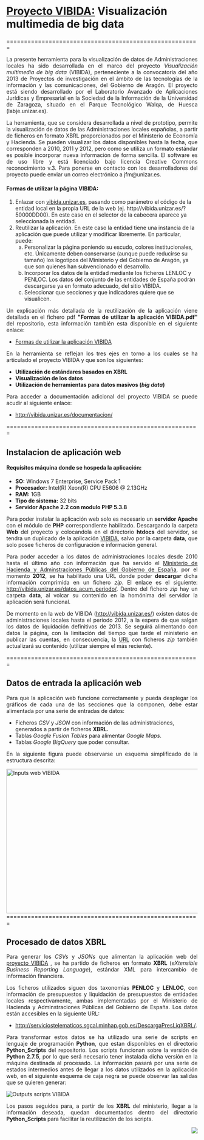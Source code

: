 <h1><a href="http://vibida.unizar.es/">Proyecto VIBIDA:</a> <span>Visualización multimedia de big data</span></h1>
=======================================================
<p align='justify'>La presente herramienta para la visualización de datos de Administraciones locales ha sido desarrollada en el marco del proyecto <i>Visualización multimedia de big data</i> (VIBIDA), perteneciente a la convocatoria del año 2013 de Proyectos de investigación en el ámbito de las tecnologías de la información y las comunicaciones, del Gobierno de Aragón. El proyecto está siendo desarrollado por el Laboratorio Avanzado de Aplicaciones Jurídicas y Empresarial en la Sociedad de la Información de la Universidad de Zaragoza, situado en el Parque Tecnológico Walqa, de Huesca (labje.unizar.es).</p>

<p align='justify'>La herramienta, que se considera desarrollada a nivel de prototipo, permite la visualización de datos de las Administraciones locales españolas, a partir de ficheros en formato XBRL proporcionados por el Ministerio de Economía y Hacienda. Se pueden visualizar los datos disponibles hasta la fecha, que corresponden a 2010, 2011 y 2012, pero como se utiliza un formato estándar es posible incorporar nueva información de forma sencilla. El software es de uso libre y está licenciado bajo licencia Creative Commons reconocimiento v.3. Para ponerse en contacto con los desarrolladores del proyecto puede enviar un correo electrónico a jfm@unizar.es.</p>


<h4>Formas de utilizar la página VIBIDA:</h4>
<ol>
<li>Enlazar con <a href="http://vibida.unizar.es/">vibida.unizar.es</a>, pasando como parámetro el código de la entidad local en la propia URL de la web (ej. http://vibida.unizar.es/?50000DD00). En este caso en el selector de la cabecera aparece ya seleccionada la entidad.</li>
<li>Reutilizar la aplicación. En este caso la entidad tiene una instancia de la aplicación que puede utilizar y modificar libremente. En particular, puede:
  <ol type="a">
  <li>Personalizar la página poniendo su escudo, colores institucionales, etc. Únicamente deben conservarse (aunque puede reducirse su tamaño) los logotipos del Ministerio y del Gobierno de Aragón, ya que son quienes han subvencionado el desarrollo.</li>
     <li>Incorporar los datos de la entidad mediante los ficheros LENLOC y PENLOC. Los datos del conjunto de las entidades de España podrán descargarse ya en formato adecuado, del sitio VIBIDA.</li>
    <li>Seleccionar que secciones y que indicadores quiere que se visualicen.</li>
    </ol>
  </li>
</ol>

<p align='justify'>Un explicación más detallada de la reutilización de la aplicación viene detallada en el fichero pdf <b>"Formas de utilizar la aplicación VIBIDA.pdf"</b> del repositorio, esta información también esta disponible en el siguiente enlace:</p>
<ul><li><a href="http://vibida.unizar.es/documentacion/Formas de utilizar la aplicación VIBIDA.pdf">Formas de utilizar la aplicación VIBIDA</a></li></ul>


<p align='justify'>En la herramienta se reflejan los tres ejes en torno a los cuales se ha articulado el proyecto VIBIDA y que son los siguientes:</p>
<ul>
<li><b>Utilización de estándares basados en XBRL</b></li>
<li><b>Visualización de los datos</b></li>
<li><b>Utilización de herramientas para datos masivos (<i>big data</i>)</b></li>
</ul>

<p align='justify'>Para acceder a documentación adicional del proyecto VIBIDA se puede acudir al siguiente enlace:</p>
<ul><li><a href="http://vibida.unizar.es/documentacion/">http://vibida.unizar.es/documentacion/</a></li></ul>
=======================================================
<h2>Instalacion de aplicación web</h2>
<h4>Requisitos máquina donde se hospeda la aplicación:</h4>
<ul>
<li><b>SO:</b> Windows 7 Enterprise, Service Pack 1</li>
<li><b>Procesador:</b> Intel(R) Xeon(R) CPU  E5606 @ 2.13GHz</li>
<li><b>RAM:</b> 1GB</li>
<li><b>Tipo de sistema:</b> 32 bits</li>
<li><b>Servidor Apache 2.2 con modulo PHP 5.3.8</b></li>
</ul>
<p align='justify'>Para poder instalar la aplicación web solo es necesario un <b>servidor Apache</b> con el módulo de <b>PHP</b> correspondiente habilitado. Descargando la carpeta <b>Web</b> del proyecto y colocandola en el directorio <b>htdocs</b> del servidor, se tendra un duplicado de la aplicación <a href="http://vibida.unizar.es/">VIBIDA</a>, salvo por la carpeta <b>data</b>, que solo posee ficheros de configuración e información general.</p>

<p align='justify'>Para poder acceder a los datos de administraciones locales desde 2010 hasta el último año con información que ha servido el <a href="http://www.minhap.gob.es/">Ministerio de Hacienda y Adminstraciones Públicas del Gobierno de España<a>, por el momento <b>2012</b>, se ha habilitado una URL donde poder <b>descargar</b> dicha información comprimida en un fichero <i>zip</i>. El enlace es el siguiente: <a href="http://vibida.unizar.es/datos_acum_periodo/">http://vibida.unizar.es/datos_acum_periodo/</a>. Dentro del fichero <i>zip</i> hay un carpeta <b>data</b>, al volcar su contenido en la homónima del servidor la aplicación será funcional.</p>

<p align='justify'>De momento en la web de VIBIDA (<a href="http://vibida.unizar.es/">http://vibida.unizar.es/</a>) existen datos de administraciones locales hasta el periodo 2012, a la espera de que salgan los datos de liquidación definitivos de 2013. Se seguirá alimentando con datos la página, con la limitación del tiempo que tarde el ministerio en publicar las cuentas, en consecuencia, la <a href="http://vibida.unizar.es/datos_acum_periodo/">URL</a> con ficheros <i>zip</i> también actualizará su contenido (utilizar siempre el más reciente).</p>
=======================================================
<h2>Datos de entrada la aplicación web</h2>

<p align='justify'>Para que la aplicación web funcione correctamente y pueda desplegar los gráficos de cada una de las secciones que la componen, debe estar alimentada por una serie de entradas de datos:</p>
<ul>
	<li>Ficheros <i>CSV</i> y <i>JSON</i> con información de las administraciones, generados a partir de ficheros <b>XBRL.</b></li>
	<li>Tablas <i>Google Fusion Tables</i> para alimentar <i>Google Maps</i>.</li>
	<li>Tablas <i>Google BigQuery</i> que poder consultar.</li>
</ul>
<p align='justify'>En la siguiente figura puede observarse un esquema simplificado de la estructura descrita:</p>
<div><img width="629" height="380" src="http://vibida.unizar.es/figures/inputs-web-vibida.png" alt="Inputs web VIBIDA"></div>
=======================================================
<h2>Procesado de datos XBRL</h2>
<p align='justify'>Para generar los <i>CSVs</i> y <i>JSONs</i> que alimentan la aplicación web del <a href="http://vibida.unizar.es/">proyecto VIBIDA</a>
, se ha partido de ficheros en formato <b>XBRL</b> (<i>eXtensible Business Reporting Language</i>), estándar XML para intercambio de información financiera.</p>

<p align='justify'>Los ficheros utilizados siguen dos taxonomías <b>PENLOC</b> y <b>LENLOC</b>, con información de presupuestos y liquidación de 
presupuestos de entidades locales respectivamente, ambas implementadas por el Ministerio de Hacienda y Adminstraciones Públicas del Gobierno de España. Los datos están accesibles en la siguiente URL:</p> 
<ul><li><a href="http://serviciostelematicos.sgcal.minhap.gob.es/DescargaPresLiqXBRL/">http://serviciostelematicos.sgcal.minhap.gob.es/DescargaPresLiqXBRL/</a>.</li></ul>

<p align='justify'>Para transformar estos datos se ha utilizado una serie de scripts en lenguaje de programación <b>Python</b>, que estan disponibles en el directorio
 <b>Python_Scripts</b> del repositorio. Los scripts funcionan sobre la versión de <b>Python 2.7.5</b>, por lo que será necesario tener instalada dicha versión en 
 la máquina destinada al procesado. La información pasará por una serie de estados intermedios antes de llegar a los datos utilizados en la aplicación web, en el
 siguiente esquema de caja negra se puede observar las salidas que se quieren generar:</p>
<div><img src="http://vibida.unizar.es/figures/outputs-scripts-vibida.png" alt="Outputs scripts VIBIDA"></div>

<p align='justify'>Los pasos seguidos para, a partir de los <b>XBRL</b> del ministerio, llegar a la información deseada, quedan documentados dentro del 
directorio <b>Python_Scripts</b> para facilitar la reutilización de los scripts.</p>


<a href="http://labje.unizar.es/"> <img align="right" src="http://labje.unizar.es/sites/default/files/LabJE.png" id="logo" /></a>
